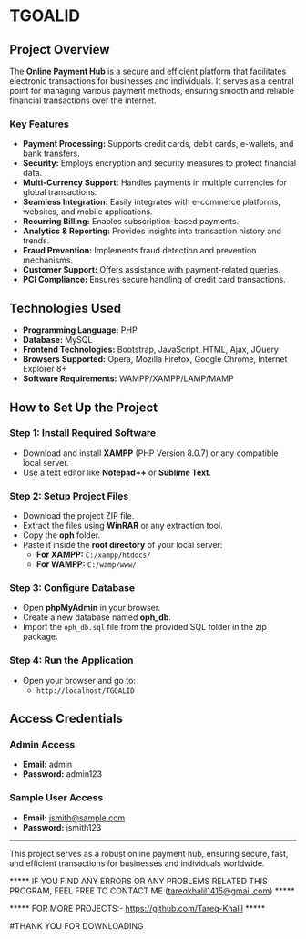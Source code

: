 # TGOALID

## Project Overview
The **Online Payment Hub** is a secure and efficient platform that facilitates electronic transactions for businesses and individuals. It serves as a central point for managing various payment methods, ensuring smooth and reliable financial transactions over the internet.

### Key Features
- **Payment Processing:** Supports credit cards, debit cards, e-wallets, and bank transfers.
- **Security:** Employs encryption and security measures to protect financial data.
- **Multi-Currency Support:** Handles payments in multiple currencies for global transactions.
- **Seamless Integration:** Easily integrates with e-commerce platforms, websites, and mobile applications.
- **Recurring Billing:** Enables subscription-based payments.
- **Analytics & Reporting:** Provides insights into transaction history and trends.
- **Fraud Prevention:** Implements fraud detection and prevention mechanisms.
- **Customer Support:** Offers assistance with payment-related queries.
- **PCI Compliance:** Ensures secure handling of credit card transactions.

## Technologies Used
- **Programming Language:** PHP
- **Database:** MySQL
- **Frontend Technologies:** Bootstrap, JavaScript, HTML, Ajax, JQuery
- **Browsers Supported:** Opera, Mozilla Firefox, Google Chrome, Internet Explorer 8+
- **Software Requirements:** WAMPP/XAMPP/LAMP/MAMP

## How to Set Up the Project

### Step 1: Install Required Software
- Download and install **XAMPP** (PHP Version 8.0.7) or any compatible local server.
- Use a text editor like **Notepad++** or **Sublime Text**.

### Step 2: Setup Project Files
- Download the project ZIP file.
- Extract the files using **WinRAR** or any extraction tool.
- Copy the **oph** folder.
- Paste it inside the **root directory** of your local server:
  - **For XAMPP:** `C:/xampp/htdocs/`
  - **For WAMPP:** `C:/wamp/www/`

### Step 3: Configure Database
- Open **phpMyAdmin** in your browser.
- Create a new database named **oph_db**.
- Import the `oph_db.sql` file from the provided SQL folder in the zip package.

### Step 4: Run the Application
- Open your browser and go to: 
  - `http://localhost/TGOALID`

## Access Credentials

### Admin Access
- **Email:** admin
- **Password:** admin123

### Sample User Access
- **Email:** jsmith@sample.com
- **Password:** jsmith123

---
This project serves as a robust online payment hub, ensuring secure, fast, and efficient transactions for businesses and individuals worldwide.

***** IF YOU FIND ANY ERRORS OR ANY PROBLEMS RELATED THIS PROGRAM, FEEL FREE TO CONTACT ME (tareqkhalil1415@gmail.com) *****  

***** FOR MORE PROJECTS:- https://github.com/Tareq-Khalil *****

#THANK YOU FOR DOWNLOADING
